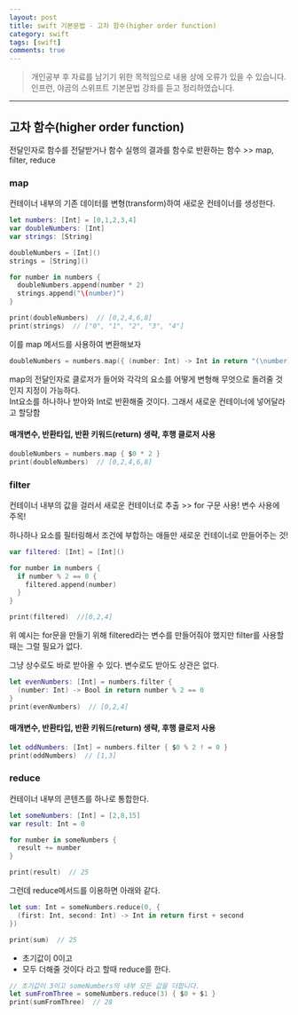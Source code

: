 ```yaml
---
layout: post
title: swift 기본문법 - 고차 함수(higher order function)
category: swift
tags: [swift]
comments: true
---
```


> 개인공부 후 자료를 남기기 위한 목적임으로 내용 상에 오류가 있을 수 있습니다.    
인프런, 야곰의 스위프트 기본문법 강좌를 듣고 정리하였습니다.

<hr>

## 고차 함수(higher order function)

전달인자로 함수를 전달받거나 함수 실행의 결과를 함수로 반환하는 함수 >> map, filter, reduce


### map

컨테이너 내부의 기존 데이터를 변형(transform)하여 새로운 컨테이너를 생성한다.

```swift
let numbers: [Int] = [0,1,2,3,4]
var doubleNumbers: [Int]
var strings: [String]

doubleNumbers = [Int]()
strings = [String]()

for number in numbers {
  doubleNumbers.append(number * 2)
  strings.append("\(number)")
}

print(doubleNumbers)  // [0,2,4,6,8]
print(strings)  // ["0", "1", "2", "3", "4"]
```

이를 map 메서드를 사용하여 변환해보자

```swift
doubleNumbers = numbers.map({ (number: Int) -> Int in return "(\number)"})
```

map의 전달인자로 클로저가 들어와 각각의 요소를 어떻게 변형해 무엇으로 돌려줄 것인지 지정이 가능하다.<br>
Int요소를 하나하나 받아와 Int로 반환해줄 것이다. 그래서 새로운 컨테이너에 넣어달라고 할당함


#### 매개변수, 반환타입, 반환 키워드(return) 생략, 후행 클로저 사용

```swift
doubleNumbers = numbers.map { $0 * 2 }
print(doubleNumbers)  // [0,2,4,6,8]
```


### filter

컨테이너 내부의 값을 걸러서 새로운 컨테이너로 추출 >> for 구문 사용! 변수 사용에 주목!

하나하나 요소를 필터링해서 조건에 부합하는 애들만 새로운 컨테이너로 만들어주는 것!


```swift
var filtered: [Int] = [Int]()

for number in numbers {
  if number % 2 == 0 {
    filtered.append(number)
  }
}

print(filtered)  //[0,2,4]
```

위 예시는 for문을 만들기 위해 filtered라는 변수를 만들어줘야 했지만 filter를 사용할때는 그럴 필요가 없다.

그냥 상수로도 바로 받아올 수 있다. 변수로도 받아도 상관은 없다.

```swift
let evenNumbers: [Int] = numbers.filter {
  (number: Int) -> Bool in return number % 2 == 0
}
print(evenNumbers)  // [0,2,4]
```

#### 매개변수, 반환타입, 반환 키워드(return) 생략, 후행 클로저 사용

```swift
let oddNumbers: [Int] = numbers.filter { $0 % 2 ! = 0 }
print(oddNumbers)  // [1,3]
```


### reduce

컨테이너 내부의 콘텐츠를 하나로 통합한다.

```swift
let someNumbers: [Int] = [2,8,15]
var result: Int = 0

for number in someNumbers {
  result += number
}

print(result)  // 25
```

그런데 reduce메서드를 이용하면 아래와 같다.

```swift
let sum: Int = someNumbers.reduce(0, {
  (first: Int, second: Int) -> Int in return first + second
})

print(sum)  // 25
```

- 초기값이 0이고
- 모두 더해줄 것이다 라고 할때 reduce를 한다.

```swift
// 초기값이 3이고 someNumbers의 내부 모든 값을 더합니다.
let sumFromThree = someNumbers.reduce(3) { $0 + $1 }
print(sumFromThree)  // 28
```
